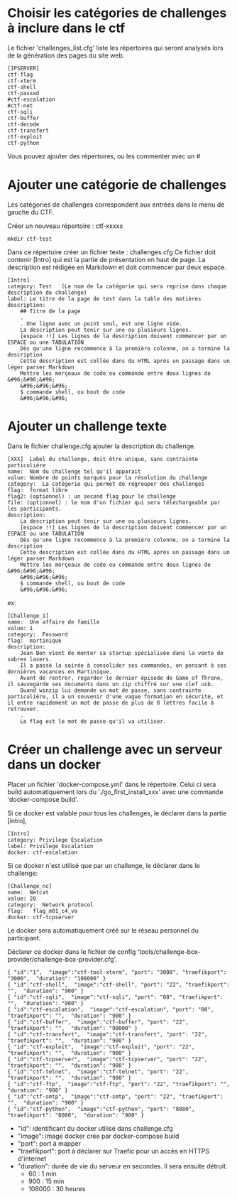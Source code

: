 # Choisir les catégories de challenges à inclure dans le ctf

Le fichier 'challenges_list.cfg' liste les répertoires qui seront analysés lors de la génération des pages du site web.
```
[IPSERVER]
ctf-flag
ctf-xterm
ctf-shell
ctf-passwd
#ctf-escalation
#ctf-net
ctf-sqli
ctf-buffer
ctf-decode
ctf-transfert
ctf-exploit
ctf-python
```
Vous pouvez ajouter des répertoires, ou les commenter avec un #



# Ajouter une catégorie de challenges

Les catégories de challenges correspondent aux entrées dans le menu de gauche du CTF.

Créer un nouveau répertoire : ctf-xxxxx
````
mkdir ctf-test
````

Dans ce répertoire créer un fichier texte : challenges.cfg
Ce fichier doit contenir [Intro] qui est la partie de présentation en haut de page.
La description est rédigée en Markdown et doit commencer par deux espace.

```
[Intro]
category: Test   (Le nom de la catégorie qui sera reprise dans chaque description de challenge)
label: Le titre de la page de test dans la table des matières 
description:    
    ## Titre de la page
    .
    . Une ligne avec un point seul, est une ligne vide.
    La description peut tenir sur une ou plusieurs lignes.
    [espace !!] Les lignes de la description doivent commencer par un ESPACE ou une TABULATION
    Dès qu'une ligne recommence à la première colonne, on a terminé la description
    Cette description est collée dans du HTML après un passage dans un léger parser Markdown
    Mettre les morçeaux de code ou commande entre deux lignes de &#96;&#96;&#96;
    &#96;&#96;&#96;
    $ commande shell, ou bout de code
    &#96;&#96;&#96;
```


# Ajouter un challenge texte 


Dans le fichier challenge.cfg ajouter la description du challenge.

```
[XXX]  Label du challenge, doit être unique, sans contrainte particulière
name:  Nom du challenge tel qu'il apparait 
value: Nombre de points marqués pour la résolution du challenge
category:  La catégorie qui permet de regrouper des challenges
flag:  format libre
flag2: (optionnel) : un second flag pour le challenge
file: (optionnel) : le nom d'un fichier qui sera téléchargeable par les participants.
description: 
    La description peut tenir sur une ou plusieurs lignes.
    [espace !!] Les lignes de la description doivent commencer par un ESPACE ou une TABULATION
    Dès qu'une ligne recommence à la première colonne, on a terminé la description
    Cette description est collée dans du HTML après un passage dans un léger parser Markdown
    Mettre les morçeaux de code ou commande entre deux lignes de &#96;&#96;&#96;
    &#96;&#96;&#96;
    $ commande shell, ou bout de code
    &#96;&#96;&#96;
```

ex:
````
[Challenge_1]
name:  Une affaire de famille
value: 1
category:  Password
flag:  martinique
description: 
    Jean Bon vient de monter sa startup spécialisée dans la vente de sabres lasers.
    Il a passé la soirée à consolider ses commandes, en pensant à ses dernières vacances en Martinique.
    Avant de rentrer, regarder le dernier épisode de Game of Throne, il sauvegarde ses documents dans un zip chiffré sur une clef usb.
    Quand winzip lui demande un mot de passe, sans contrainte particulière, il a un souvenir d'une vague formation en sécurité, et il entre rapidement un mot de passe de plus de 8 lettres facile à retrouver.
    .
    Le flag est le mot de passe qu'il va utiliser. 
````
    




# Créer un challenge avec un serveur dans un docker


Placer un fichier 'docker-compose.yml' dans le répertoire. Celui ci sera build automatiquement lors du './go_first_install_xxx' avec une commande 'docker-compose build'.

Si ce docker est valable pour tous les challenges, le déclarer dans la partie [intro], 
````
[Intro]
category: Privilege Escalation
label: Privilege Escalation
docker: ctf-escalation
````

Si ce docker n'est utilisé que par un challenge, le déclarer dans le challenge:
````
[Challenge_nc]
name:  Netcat
value: 20
category:  Network protocol
flag:   flag_m01_c4_va
docker: ctf-tcpserver
````

Le docker sera automatiquement créé sur le réseau personnel du participant.


Déclarer ce docker dans le fichier de config 'tools/challenge-box-provider/challenge-box-provider.cfg'.
````
{ "id":"1",  "image":"ctf-tool-xterm", "port": "3000", "traefikport": "3000",  "duration": "108000" }
{ "id":"ctf-shell",  "image":"ctf-shell", "port": "22", "traefikport": "",  "duration": "900" }
{ "id":"ctf-sqli",  "image":"ctf-sqli", "port": "80", "traefikport": "",  "duration": "900" }
{ "id":"ctf-escalation",  "image":"ctf-escalation", "port": "80", "traefikport": "",  "duration": "900" }
{ "id":"ctf-buffer",  "image":"ctf-buffer", "port": "22", "traefikport": "",  "duration": "90000" }
{ "id":"ctf-transfert",  "image":"ctf-transfert", "port": "22", "traefikport": "",  "duration": "900" }
{ "id":"ctf-exploit",  "image":"ctf-exploit", "port": "22", "traefikport": "",  "duration": "900" }
{ "id":"ctf-tcpserver",  "image":"ctf-tcpserver", "port": "22", "traefikport": "",  "duration": "900" }
{ "id":"ctf-telnet",  "image":"ctf-telnet", "port": "22", "traefikport": "",  "duration": "900" }
{ "id":"ctf-ftp",  "image":"ctf-ftp", "port": "22", "traefikport": "",  "duration": "900" }
{ "id":"ctf-smtp",  "image":"ctf-smtp", "port": "22", "traefikport": "",  "duration": "900" }
{ "id":"ctf-python",  "image":"ctf-python", "port": "8080", "traefikport": "8080",  "duration": "900" }
````
- "id": identificant du docker utilisé dans challenge.cfg
- "image": image docker crée par docker-compose build
- "port": port à mapper
- "traefikport": port à déclarer sur Traefic pour un accès en HTTPS d'internet
- "duration": durée de vie du serveur en secondes. Il sera ensuite détruit.
    - 60 : 1 min
    - 900 : 15 min
    - 108000 : 30 heures









